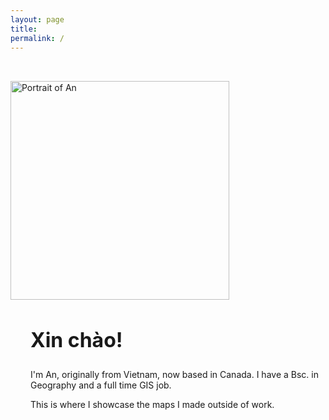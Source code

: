 ```yaml
---
layout: page
title: 
permalink: /
---
```


<div class="d-flex align-items-center" style="max-width: 800px; margin: 0 auto; padding: 2rem 0;">
  <div style="flex-shrink: 0;">
    <img src="{{ '/assets/images/Self_with_dinosaur.jpg' | relative_url }}" alt="Portrait of An"
         class="rounded-circle"
         style="width: 350px; height: 350px; object-fit: cover;">
  </div>
  <div style="margin-left: 2rem;">
    <h2 style="font-size: 2rem; font-weight: bold;">Xin chào!</h2>
    </p>
    <p>
      I'm An, originally from Vietnam, now based in Canada. I have a Bsc. in Geography and a full time GIS job.
    </p>
    <p>
      This is where I showcase the maps I made outside of work.
    </p>
  </div>
</div>

